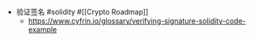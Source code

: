 - 验证签名 #solidity #[[Crypto Roadmap]]
	- https://www.cyfrin.io/glossary/verifying-signature-solidity-code-example